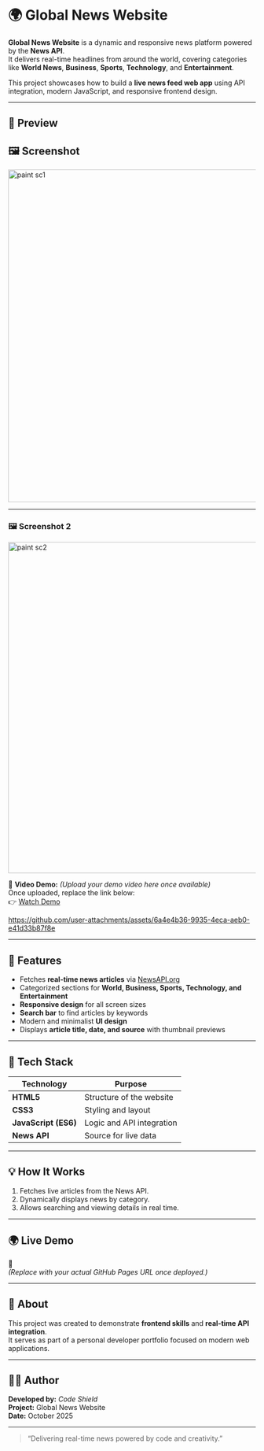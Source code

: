 # 🌍 Global News Website

**Global News Website** is a dynamic and responsive news platform powered by the **News API**.  
It delivers real-time headlines from around the world, covering categories like **World News**, **Business**, **Sports**, **Technology**, and **Entertainment**.

This project showcases how to build a **live news feed web app** using API integration, modern JavaScript, and responsive frontend design.

---

## 📰 Preview

## 🖼️ Screenshot
<img width="1346" height="676" alt="paint sc1" src="https://github.com/user-attachments/assets/0d02df90-5685-4d97-a761-a2ec7be7f7cc" />



---


### 🖼️ Screenshot 2
<img width="1339" height="673" alt="paint sc2" src="https://github.com/user-attachments/assets/ad53ef99-98f8-4cb7-8d31-ad44e77bcce4" />


🎥 **Video Demo:** *(Upload your demo video here once available)*  
Once uploaded, replace the link below:  
👉 [Watch Demo](#)


https://github.com/user-attachments/assets/6a4e4b36-9935-4eca-aeb0-e41d33b87f8e


---

## 🚀 Features

- Fetches **real-time news articles** via [NewsAPI.org](https://newsapi.org/)
- Categorized sections for **World, Business, Sports, Technology, and Entertainment**
- **Responsive design** for all screen sizes
- **Search bar** to find articles by keywords
- Modern and minimalist **UI design**
- Displays **article title, date, and source** with thumbnail previews

---

## 🧠 Tech Stack

| Technology | Purpose |
|-------------|----------|
| **HTML5** | Structure of the website |
| **CSS3** | Styling and layout |
| **JavaScript (ES6)** | Logic and API integration |
| **News API** | Source for live data |

---

## 💡 How It Works

1. Fetches live articles from the News API.
2. Dynamically displays news by category.
3. Allows searching and viewing details in real time.

---

## 🌍 Live Demo

🔗  
*(Replace with your actual GitHub Pages URL once deployed.)*

---

## 📌 About

This project was created to demonstrate **frontend skills** and **real-time API integration**.  
It serves as part of a personal developer portfolio focused on modern web applications.

---

## 🧑‍💻 Author

**Developed by:** *Code Shield*  
**Project:** Global News Website  
**Date:** October 2025  

---

> “Delivering real-time news powered by code and creativity.”
